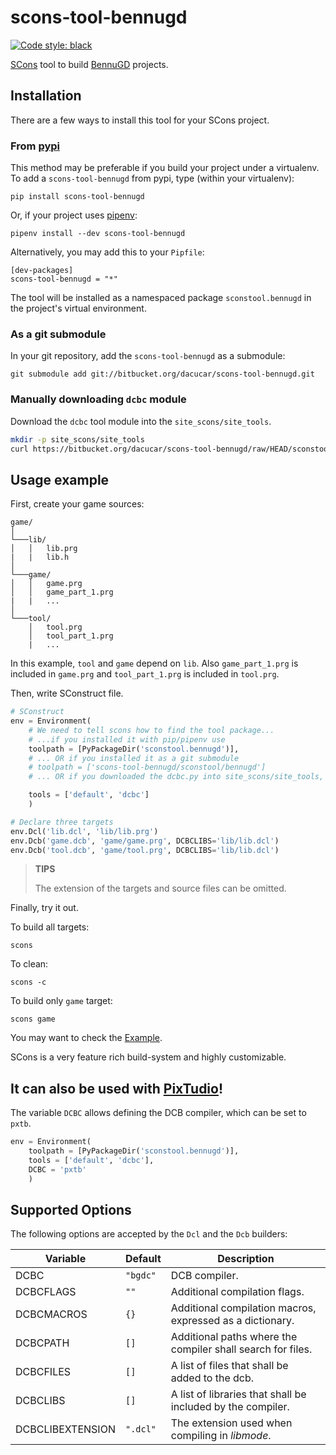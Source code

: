 # scons-tool-bennugd

[![Code style: black](https://img.shields.io/badge/code%20style-black-000000.svg)](https://github.com/psf/black)

[SCons](https://scons.org/doc/production/HTML/scons-user.html) tool to build
[BennuGD](https://bennugd.org) projects.

## Installation

There are a few ways to install this tool for your SCons project.

### From [pypi](https://pypi.org/)

This method may be preferable if you build your project under a virtualenv. To
add a `scons-tool-bennugd` from pypi, type (within your virtualenv):

```
pip install scons-tool-bennugd
```

Or, if your project uses [pipenv](https://pipenv.readthedocs.io/):

```
pipenv install --dev scons-tool-bennugd
```

Alternatively, you may add this to your `Pipfile`:

```
[dev-packages]
scons-tool-bennugd = "*"
```

The tool will be installed as a namespaced package `sconstool.bennugd` in the
project's virtual environment.

### As a git submodule

In your git repository, add the `scons-tool-bennugd` as a submodule:

```
git submodule add git://bitbucket.org/dacucar/scons-tool-bennugd.git
```

### Manually downloading  `dcbc` module

Download the `dcbc` tool module into the `site_scons/site_tools`. 

```bash
mkdir -p site_scons/site_tools
curl https://bitbucket.org/dacucar/scons-tool-bennugd/raw/HEAD/sconstool/bennugd/dcbc.py -o site_scons/site_tools/dcbc.py 
```

## Usage example

First, create your game sources:

```
game/
│
└───lib/
│   │   lib.prg
|   |   lib.h
│
└───game/
│   │   game.prg
│   │   game_part_1.prg
|   |   ...
│
└───tool/
    │   tool.prg
    │   tool_part_1.prg
    |   ...
```

In this example, `tool` and `game` depend on `lib`. Also `game_part_1.prg`
is included in `game.prg` and `tool_part_1.prg` is included in `tool.prg`.

Then, write SConstruct file.

```python
# SConstruct
env = Environment(
	# We need to tell scons how to find the tool package...
	# ...if you installed it with pip/pipenv use
	toolpath = [PyPackageDir('sconstool.bennugd')],
	# ... OR if you installed it as a git submodule
	# toolpath = ['scons-tool-bennugd/sconstool/bennugd']
	# ... OR if you downloaded the dcbc.py into site_scons/site_tools, then there is no need to specify toolpath

	tools = ['default', 'dcbc']
	)

# Declare three targets
env.Dcl('lib.dcl', 'lib/lib.prg')
env.Dcb('game.dcb', 'game/game.prg', DCBCLIBS='lib/lib.dcl')
env.Dcb('tool.dcb', 'game/tool.prg', DCBCLIBS='lib/lib.dcl')
```

> __TIPS__
>
> The extension of the targets and source files can be omitted.

Finally, try it out.

To build all targets:

```
scons
```

To clean:

```
scons -c
```

To build only `game` target:

```
scons game
```

You may want to check the [Example](https://bitbucket.org/dacucar/scons-tool-bennugd/src/master/sconstool/).

SCons is a very feature rich build-system and highly customizable.

## It can also be used with [PixTudio](https://pixtudio.org)!

The variable `DCBC` allows defining the DCB compiler, which can be set to
`pxtb`.

```python
env = Environment(
	toolpath = [PyPackageDir('sconstool.bennugd')],
	tools = ['default', 'dcbc'],
	DCBC = 'pxtb'
	)
```

## Supported Options

The following options are accepted by the `Dcl` and the `Dcb` builders:

| Variable | Default | Description |
| --- | --- | --- |
| DCBC | `"bgdc"` | DCB compiler. |
| DCBCFLAGS | `""` | Additional compilation flags. |
| DCBCMACROS | `{}` | Additional compilation macros, expressed as a dictionary. |
| DCBCPATH | `[]` | Additional paths where the compiler shall search for files. |
| DCBCFILES | `[]` | A list of files that shall be added to the dcb. |
| DCBCLIBS | `[]` | A list of libraries that shall be included by the compiler. |
| DCBCLIBEXTENSION | `".dcl"` | The extension used when compiling in _libmode_. |
